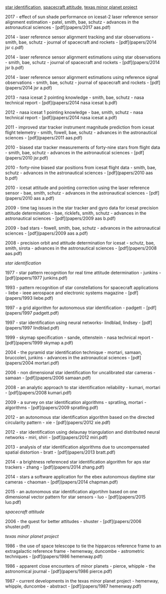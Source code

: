 [star identification](#anchor2), [spacecraft attitude](#anchor3), [texas minor planet project](#anchor4)

2017 - effect of sun shade performance on icesat-2 laser reference sensor alignment estimation - patel, smith, bae, schutz - advances in the astronautical sciences - [pdf](papers/2017 aas.pdf)

2014 - laser reference sensor alignment tracking and star observations - smith, bae, schutz - journal of spacecraft and rockets - [pdf](papers/2014 jsr c.pdf)

2014 - laser reference sensor alignment estimations using star observations - smith, bae, schutz - journal of spacecraft and rockets - [pdf](papers/2014 jsr b.pdf)

2014 - laser reference sensor alignment estimations using reference signal observations - smith, bae, schutz - journal of spacecraft and rockets - [pdf](papers/2014 jsr a.pdf)

2013 - nasa icesat 2 pointing knowledge - smith, bae, schutz - nasa technical report - [pdf](papers/2014 nasa icesat b.pdf)

2012 - nasa icesat 1 pointing knowledge - bae, smith, schutz - nasa technical report - [pdf](papers/2014 nasa icesat a.pdf)

2011 - improved star tracker instrument magnitude prediction from icesat flight telemetry - smith, fowell, bae, schutz - advances in the astronautical sciences - [pdf](papers/2011 aas.pdf)

2010 - biased star tracker measurements of forty-nine stars from flight data - smith, bae, schutz - advances in the astronautical sciences - [pdf](papers/2010 jsr.pdf)

2010 - forty-nine biased star positions from icesat flight data - smith, bae, schutz - advances in the astronautical sciences - [pdf](papers/2010 aas b.pdf)

2010 - icesat attitude and pointing correction using the laser reference sensor - bae, smith, schutz - advances in the astronautical sciences - [pdf](papers/2010 aas a.pdf)

2009 - time tag issues in the star tracker and gyro data for icesat precision attitude determination - bae, ricklefs, smith, schutz - advances in the astronautical sciences - [pdf](papers/2009 aas b.pdf)

2009 - bad stars  - fowell, smith, bae, schutz - advances in the astronautical sciences - [pdf](papers/2009 aas a.pdf)

2008 - precision orbit and attitude determination for icesat - schutz, bae, smith, sirota - advances in the astronautical sciences - [pdf](papers/2008 aas.pdf)

<a name="anchor2"/>*star identification*

1977 - star pattern recognition for real time attitude determination - junkins - [pdf](papers/1977 junkins.pdf)

1993 - pattern recognition of star constellations for spacecraft applications - liebe - ieee aerospace and electronic systems magazine - [pdf](papers/1993 liebe.pdf)

1997 - a grid algorithm for autonomous star identification - padgett - [pdf](papers/1997 padgett.pdf)

1997 - star identification using neural networks- lindblad, lindsey - [pdf](papers/1997 lindblad.pdf)

1999 - skymap specification - sande, ottenstein - nasa technical report - [pdf](papers/1999 skymap a.pdf)

2004 - the pyramid star identification technique - mortari, samaan, bruccoleri, junkins - advances in the astronautical sciences - [pdf](papers/2004 mortari.pdf)

2006 - non dimensional star identification for uncalibrated star cameras - samaan - [pdf](papers/2006 samaan.pdf)

2008 - an analytic approach to star identification reliability - kumari, mortari - [pdf](papers/2008 kumari.pdf)

2009 - a survey on star identification algorithms - spratling, mortari - algorithms - [pdf](papers/2009 spratling.pdf)

2012 - an autonomous star identification algorithm based on the directed circularity pattern - xie - [pdf](papers/2012 xie.pdf)

2012 - star identification using delaunay triangulation and distributed neural networks - miri, shiri - [pdf](papers/2012 miri.pdf)

2013 - analysis of star identification algorithms due to uncompensated spatial distortion - bratt - [pdf](papers/2013 bratt.pdf)

2014 - a brightness referenced star identification algorithm for aps star trackers - zhang - [pdf](papers/2014 zhang.pdf)

2014 - stars a software application for the ebex autonomous daytime star cameras - chaoman - [pdf](papers/2014 chapman.pdf)

2015 - an autonomous star identification algortihm based on one dimensional vector pattern for star sensors - luo - [pdf](papers/2015 luo.pdf)

<a name="anchor3"/>*spacecraft attitude*

2006 - the quest for better attitudes - shuster - [pdf](papers/2006 shuster.pdf)

<a name="anchor4"/>*texas minor planet project*

1986 - the use of space telescope to tie the hipparcos reference frame to an extragalactic reference frame - hemenway, duncombe - astrometric techniques - [pdf](papers/1986 hemenway.pdf)

1986 - apparent close encounters of minor planets - pierce, whipple - the astronomical journal - [pdf](papers/1986 pierce.pdf)

1987 - current developments in the texas minor planet project - hemenway, whipple, duncombe - abstract - [pdf](papers/1987 hemenway.pdf)
